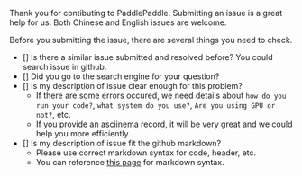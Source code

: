 Thank you for contibuting to PaddlePaddle. Submitting an issue is a great help for us.
Both Chinese and English issues are welcome.

Before you submitting the issue, there are several things you need to check.

- [] Is there a similar issue submitted and resolved before? You could search issue in github.
- [] Did you go to the search engine for your question?
- [] Is my description of issue clear enough for this problem?
   * If there are some errors occured, we need details about `how do you run your code?`, `what system do you use?`, `Are you using GPU or not?`, etc.
   * If you provide an [asciinema](https://asciinema.org/) record, it will be very great and we could help you more efficiently.
- [] Is my description of issue fit the github markdown?
   * Please use correct markdown syntax for code, header, etc.
   * You can reference [this page](https://guides.github.com/features/mastering-markdown/) for markdown syntax.
